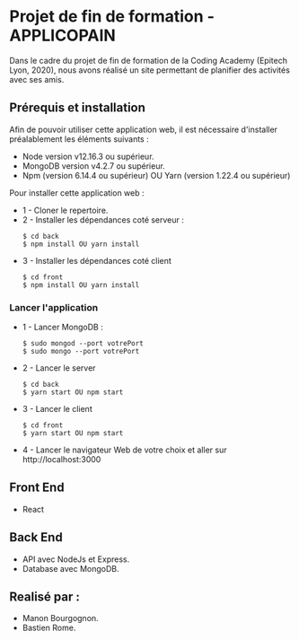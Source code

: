 # Projet de fin de formation - APPLICOPAIN

Dans le cadre du projet de fin de formation de la Coding Academy (Epitech Lyon, 2020), nous avons réalisé un site permettant de planifier des activités avec ses amis.


## Prérequis et installation

Afin de pouvoir utiliser cette application web, il est nécessaire d'installer préalablement les éléments suivants :
* Node version v12.16.3 ou supérieur.
* MongoDB version v4.2.7 ou supérieur.
* Npm (version 6.14.4 ou supérieur) OU Yarn (version 1.22.4 ou supérieur) 

Pour installer cette application web : 

* 1 - Cloner le repertoire.
* 2 - Installer les dépendances coté serveur :
    ```
    $ cd back
    $ npm install OU yarn install
    ```
* 3 - Installer les dépendances coté client
    ```
    $ cd front
    $ npm install OU yarn install
    ```

### Lancer l'application

* 1 - Lancer MongoDB :
    ```
    $ sudo mongod --port votrePort
    $ sudo mongo --port votrePort
    ```
* 2 - Lancer le server
    ```
    $ cd back
    $ yarn start OU npm start
    ```
* 3 - Lancer le client
    ```
    $ cd front
    $ yarn start OU npm start
    ```
* 4 - Lancer le navigateur Web de votre choix et aller sur http://localhost:3000



## Front End

* React

## Back End

* API avec NodeJs et Express.
* Database avec MongoDB.

## Realisé par :

* Manon Bourgognon.
* Bastien Rome.

